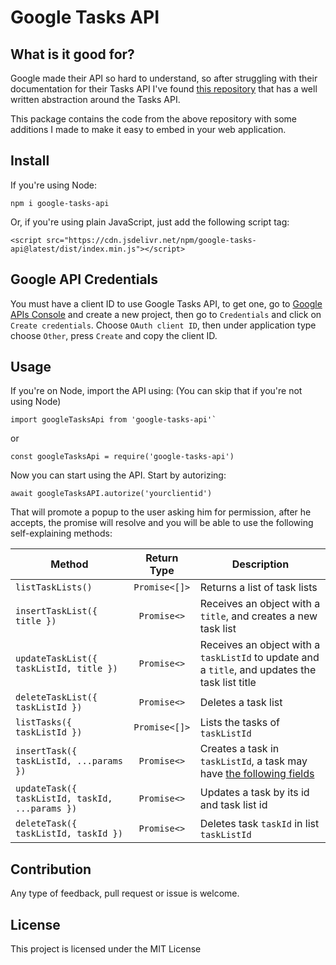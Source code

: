 # Google Tasks API
## What is it good for?
Google made their API so hard to understand, so after struggling with their documentation for their Tasks API I've found [this repository](https://github.com/KarafiziArtur/react-google-tasks) that has a well written abstraction around the Tasks API.

This package contains the code from the above repository with some additions I made to make it easy to embed in your web application.

## Install
If you're using Node:
```
npm i google-tasks-api
```

Or, if you're using plain JavaScript, just add the following script tag: 
```
<script src="https://cdn.jsdelivr.net/npm/google-tasks-api@latest/dist/index.min.js"></script>
```

## Google API Credentials
You must have a client ID to use Google Tasks API, to get one, go to [Google APIs Console](https://console.developers.google.com/apis/dashboard) and create a new project, then go to `Credentials` and click on `Create credentials`. 
Choose `OAuth client ID`, then under application type choose `Other`, press `Create` and copy the client ID. 

## Usage
If you're on Node, import the API using: (You can skip that if you're not using Node)
```
import googleTasksApi from 'google-tasks-api'`
```
or 
```
const googleTasksApi = require('google-tasks-api')
```

Now you can start using the API. Start by autorizing: 
```
await googleTasksAPI.autorize('yourclientid')
```

That will promote a popup to the user asking him for permission, after he accepts, the promise will resolve and you will be able to use the following self-explaining methods:

| Method        | Return Type   | Description  |
| ------------- |:-------------:| -----        |
| `listTaskLists()`    | `Promise<[]>`     | Returns a list of task lists |
| `insertTaskList({ title })`    | `Promise<>`     | Receives an object with a `title`, and creates a new task list |
| `updateTaskList({ taskListId, title })`    | `Promise<>`     | Receives an object with a `taskListId` to update and a `title`, and updates the task list title |
| `deleteTaskList({ taskListId })`    | `Promise<>`     | Deletes a task list|
| `listTasks({ taskListId })`    | `Promise<[]>`     | Lists the tasks of `taskListId`|
| `insertTask({ taskListId, ...params })`    | `Promise<>`     | Creates a task in `taskListId`, a task may have [the following fields](https://developers.google.com/tasks/v1/reference/tasks)|
| `updateTask({ taskListId, taskId, ...params })`    | `Promise<>`     | Updates a task by its id and task list id|
| `deleteTask({ taskListId, taskId })`    | `Promise<>`     | Deletes task `taskId` in list `taskListId`|

## Contribution
Any type of feedback, pull request or issue is welcome.

## License
This project is licensed under the MIT License